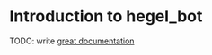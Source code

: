 # Introduction to hegel_bot

TODO: write [great documentation](http://jacobian.org/writing/what-to-write/)
